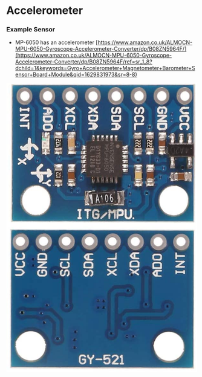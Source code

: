 # Accelerometer



### Example Sensor

* MP-6050 has an accelerometer [https://www.amazon.co.uk/ALMOCN-MPU-6050-Gyroscope-Accelerometer-Converter/dp/B08ZN5964F/](https://www.amazon.co.uk/ALMOCN-MPU-6050-Gyroscope-Accelerometer-Converter/dp/B08ZN5964F/ref=sr_1_8?dchild=1&keywords=Gyro+Accelerometer+Magnetometer+Barometer+Sensor+Board+Module&qid=1629831973&sr=8-8)

![](../../.gitbook/assets/image%20%2832%29.png)



